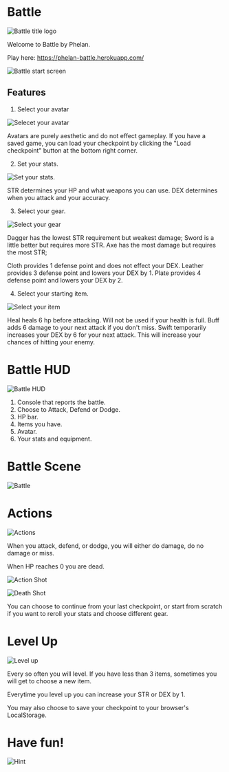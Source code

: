 # Battle

![Battle title logo](./screenshots/titlescreenshot.png)

Welcome to Battle by Phelan.

Play here: https://phelan-battle.herokuapp.com/

![Battle start screen](./screenshots/startscreenshot.png)

## Features

1. Select your avatar

![Selecet your avatar](./screenshots/avatarscreenshot.png)  

Avatars are purely aesthetic and do not effect gameplay. 
If you have a saved game, you can load your checkpoint by clicking the "Load checkpoint" button at the bottom right corner.

2. Set your stats.

![Set your stats.](./screenshots/statscreenshot.png)  

STR determines your HP and what weapons you can use.
DEX determines when you attack and your accuracy.

3. Select your gear.

![Select your gear](./screenshots/weaponsandarmor.png)  

Dagger has the lowest STR requirement but weakest damage;
Sword is a little better but requires more STR.
Axe has the most damage but requires the most STR;

Cloth provides 1 defense point and does not effect your DEX.
Leather provides 3 defense point and lowers your DEX by 1.
Plate provides 4 defense point and lowers your DEX by 2.

4. Select your starting item.

![Select your item](./screenshots/items.png)  

Heal heals 6 hp before attacking. Will not be used if your health is full.
Buff adds 6 damage to your next attack if you don't miss.
Swift temporarily increases your DEX by 6 for your next attack. This will increase your chances of hitting your enemy.


# Battle HUD

![Battle HUD](./screenshots/hud.png)  

1. Console that reports the battle.
2. Choose to Attack, Defend or Dodge.
3. HP bar.
4. Items you have.
5. Avatar.
6. Your stats and equipment.

# Battle Scene

![Battle](./screenshots/battlescreenshot.png) 

# Actions

![Actions](./screenshots/battleactions.png)  

When you attack, defend, or dodge, you will either do damage, do no damage or miss.

When HP reaches 0 you are dead.

![Action Shot](./screenshots/actionshot.png) 

![Death Shot](./screenshots/death.png)

You can choose to continue from your last checkpoint, or start from scratch if you want to reroll your stats and choose different gear.

# Level Up

![Level up](./screenshots/levelup.png)

Every so often you will level. If you have less than 3 items, sometimes you will get to choose a new item. 

Everytime you level up you can increase your STR or DEX by 1.

You may also choose to save your checkpoint to your browser's LocalStorage.

# Have fun!

![Hint](./screenshots/dragonbattle.png)


